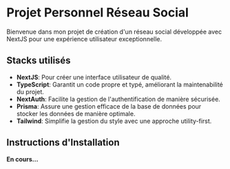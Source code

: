# Projet Personnel Réseau Social

Bienvenue dans mon projet de création d'un réseau social développée avec NextJS pour une expérience utilisateur exceptionnelle.

## Stacks utilisés

- **NextJS**: Pour créer une interface utilisateur de qualité.
- **TypeScript**: Garantit un code propre et typé, améliorant la maintenabilité du projet.
- **NextAuth**: Facilite la gestion de l'authentification de manière sécurisée.
- **Prisma**: Assure une gestion efficace de la base de données pour stocker les données de manière optimale.
- **Tailwind**: Simplifie la gestion du style avec une approche utility-first.

## Instructions d'Installation

**En cours...**
